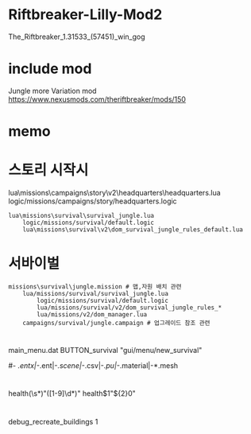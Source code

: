 # Riftbreaker-Lilly-Mod2
 
The_Riftbreaker_1.31533_(57451)_win_gog


# include mod

Jungle more Variation mod  
https://www.nexusmods.com/theriftbreaker/mods/150  



# memo

# 스토리 시작시
lua\missions\campaigns\story\v2\headquarters\headquarters.lua
    logic/missions/campaigns/story/headquarters.logic
    
    lua\missions\survival\survival_jungle.lua
        logic/missions/survival/default.logic
        lua\missions\survival\v2\dom_survival_jungle_rules_default.lua
		
# 서바이벌
	missions\survival\jungle.mission # 맵,자원 배치 관련
		lua/missions/survival/survival_jungle.lua
			logic/missions/survival/default.logic
			lua/missions/survival/v2/dom_survival_jungle_rules_*
			lua/missions/v2/dom_manager.lua
		campaigns/survival/jungle.campaign # 업그레이드 참조 관련

#
main_menu.dat
	BUTTON_survival                         "gui/menu/new_survival"


#-
*.entx|-*.ent|-*.scene|-*.csv|-*.pu|-*.material|-*.mesh

#
health(\s*)"([1-9]\d*)"
health$1"${2}0"

#
debug_recreate_buildings 1